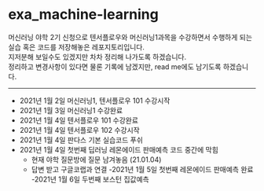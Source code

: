 # exa_machine-learning
머신러닝 야학 2기 신청으로 텐서플로우와 머신러닝1과목을 수강하면서 수행하게 되는 실습 혹은 코드를 저장해놓은 레포지토리입니다.<br>
지저분해 보일수도 있겠지만 차차 정리해 나가도록 하겠습니다.<br>
정리하고 변경사항이 있다면 물론 기록에 남겠지만, read me에도 남기도록 하겠습니다.<br>

---
- 2021년 1월 2일 머신러닝1, 텐서플로우 101 수강시작
- 2021년 1월 3일 머신러닝1 수강완료
- 2021년 1월 4일 텐서플로우 101 수강완료
- 2021년 1월 4일 텐서플로우 102 수강시작
- 2021년 1월 4일 판다스 기본 실습코드 푸쉬
- 2021년 1월 4일 첫번째 딥러닝 레몬에이드 판매예측 코드 중간에 막힘
    - 현재 야학 질문방에 질문 남겨놓음 (21.01.04)
    - 답변 받고 구글코랩과 연결
-2021년 1월 5일 첫번째 레몬에이드 판매예측 완료
-2021년 1월 6일 두번째 보스턴 집값예측 